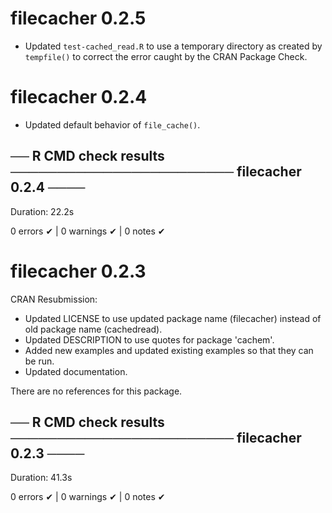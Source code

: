 # filecacher 0.2.5
* Updated `test-cached_read.R` to use a temporary directory as created by
  `tempfile()` to correct the error caught by the CRAN Package Check.

# filecacher 0.2.4
* Updated default behavior of `file_cache()`.

## ── R CMD check results ──────────────────────── filecacher 0.2.4 ────
Duration: 22.2s

0 errors ✔ | 0 warnings ✔ | 0 notes ✔


# filecacher 0.2.3
CRAN Resubmission:
* Updated LICENSE to use updated package name (filecacher)
  instead of old package name (cachedread).
* Updated DESCRIPTION to use quotes for package 'cachem'.
* Added new examples and updated existing examples so that they can be run.
* Updated documentation.

There are no references for this package.


## ── R CMD check results ──────────────────────── filecacher 0.2.3 ────
Duration: 41.3s

0 errors ✔ | 0 warnings ✔ | 0 notes ✔
